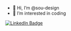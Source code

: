 - 👋 Hi, I’m @sou-design
- 👀 I’m interested in coding
<div id="badges">
  <a href="[your-linkedin-URL](https://www.linkedin.com/in/souad-merbouti/)">
    <img src="https://img.shields.io/badge/LinkedIn-blue?style=for-the-badge&logo=linkedin&logoColor=white" alt="LinkedIn Badge"/>
  </a>
</div>

<!---
sou-design/sou-design is a ✨ special ✨ repository because its `README.md` (this file) appears on your GitHub profile.
You can click the Preview link to take a look at your changes.
--->

